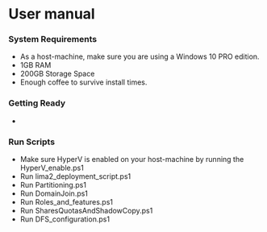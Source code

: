 # User manual

### System Requirements

- As a host-machine, make sure you are using a Windows 10 PRO edition.
- 1GB RAM
- 200GB Storage Space
- Enough coffee to survive install times.

### Getting Ready

- 

### Run Scripts

- Make sure HyperV is enabled on your host-machine by running the HyperV_enable.ps1
- Run lima2_deployment_script.ps1
- Run Partitioning.ps1
- Run DomainJoin.ps1
- Run Roles_and_features.ps1
- Run SharesQuotasAndShadowCopy.ps1
- Run DFS_configuration.ps1
